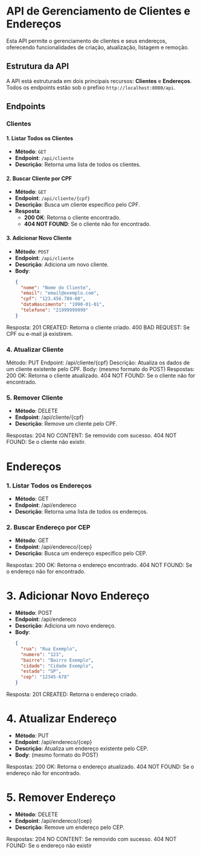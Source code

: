 # API de Gerenciamento de Clientes e Endereços

Esta API permite o gerenciamento de clientes e seus endereços, oferecendo funcionalidades de criação, atualização, listagem e remoção.

## Estrutura da API

A API está estruturada em dois principais recursos: **Clientes** e **Endereços**. Todos os endpoints estão sob o prefixo `http://localhost:8080/api`.

## Endpoints

### Clientes

#### 1. Listar Todos os Clientes
- **Método**: `GET`
- **Endpoint**: `/api/cliente`
- **Descrição**: Retorna uma lista de todos os clientes.

#### 2. Buscar Cliente por CPF
- **Método**: `GET`
- **Endpoint**: `/api/cliente/{cpf}`
- **Descrição**: Busca um cliente específico pelo CPF.
- **Resposta**: 
  - **200 OK**: Retorna o cliente encontrado.
  - **404 NOT FOUND**: Se o cliente não for encontrado.

#### 3. Adicionar Novo Cliente
- **Método**: `POST`
- **Endpoint**: `/api/cliente`
- **Descrição**: Adiciona um novo cliente.
- **Body**:
  ```json
  {
    "nome": "Nome do Cliente",
    "email": "email@exemplo.com",
    "cpf": "123.456.789-00",
    "dataNascimento": "1990-01-01",
    "telefone": "21999999999"
  }
Resposta:
201 CREATED: Retorna o cliente criado.
400 BAD REQUEST: Se CPF ou e-mail já existirem.

### 4. Atualizar Cliente
Método: PUT
Endpoint: /api/cliente/{cpf}
Descrição: Atualiza os dados de um cliente existente pelo CPF.
Body: (mesmo formato do POST)
Respostas:
200 OK: Retorna o cliente atualizado.
404 NOT FOUND: Se o cliente não for encontrado.

### 5. Remover Cliente
- **Método**: DELETE
- **Endpoint**: /api/cliente/{cpf}
- **Descrição**: Remove um cliente pelo CPF.
  
Respostas:
204 NO CONTENT: Se removido com sucesso.
404 NOT FOUND: Se o cliente não existir.

# Endereços
### 1. Listar Todos os Endereços
- **Método**: GET
- **Endpoint**: /api/endereco
- **Descrição**: Retorna uma lista de todos os endereços.
  
### 2. Buscar Endereço por CEP
- **Método**: GET
- **Endpoint**: /api/endereco/{cep}
- **Descrição**: Busca um endereço específico pelo CEP.

Respostas:
200 OK: Retorna o endereço encontrado.
404 NOT FOUND: Se o endereço não for encontrado.

# 3. Adicionar Novo Endereço
- **Método**: POST
- **Endpoint**: /api/endereco
- **Descrição**: Adiciona um novo endereço.
- **Body**:
  ```json
  {
    "rua": "Rua Exemplo",
    "numero": "123",
    "bairro": "Bairro Exemplo",
    "cidade": "Cidade Exemplo",
    "estado": "SP",
    "cep": "12345-678"
  }

Resposta:
201 CREATED: Retorna o endereço criado.

# 4. Atualizar Endereço
- **Método**: PUT
- **Endpoint**: /api/endereco/{cep}
- **Descrição**: Atualiza um endereço existente pelo CEP.
- **Body**: (mesmo formato do POST)
  
Respostas:
200 OK: Retorna o endereço atualizado.
404 NOT FOUND: Se o endereço não for encontrado.

# 5. Remover Endereço
- **Método**: DELETE
- **Endpoint**: /api/endereco/{cep}
- **Descrição**: Remove um endereço pelo CEP.
 
Respostas:
204 NO CONTENT: Se removido com sucesso.
404 NOT FOUND: Se o endereço não existir

